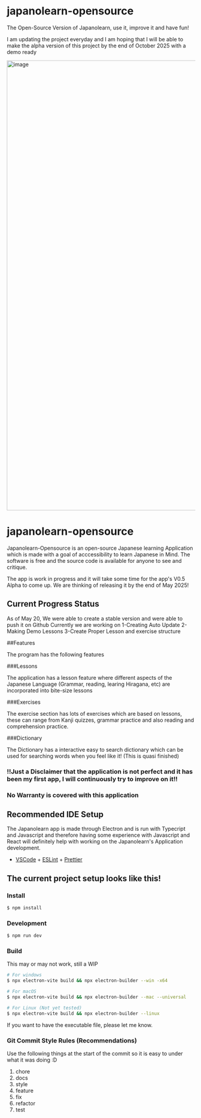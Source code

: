 # japanolearn-opensource

The Open-Source Version of Japanolearn, use it, improve it and have fun!

I am updating the project everyday and I am hoping that I will be able to make the alpha version of this project by the end of October 2025 with a demo ready

<img width="1201" alt="image" src="https://github.com/user-attachments/assets/6ec87cdb-44c5-42fd-b6e2-b4e9f40bf999" />

# japanolearn-opensource

Japanolearn-Opensource is an open-source Japanese learning Application which is made with a goal of acccessibility to learn Japanese in Mind. The software is free and the source code is available for anyone to see and critique.

The app is work in progress and it will take some time for the app's V0.5 Alpha to come up. We are thinking of releasing it by the end of May 2025!

## Current Progress Status

As of May 20, We were able to create a stable version and were able to push it on Github
Currently we are working on
1-Creating Auto Update
2-Making Demo Lessons
3-Create Proper Lesson and exercise structure

##Features

The program has the following features

###Lessons

The application has a lesson feature where different aspects of the Japanese Language (Grammar, reading, learing Hiragana, etc) are incorporated into bite-size lessons

###Exercises

The exercise section has lots of exercises which are based on lessons, these can range from Kanji quizzes, grammar practice and also reading and comprehension practice.

###Dictionary

The Dictionary has a interactive easy to search dictionary which can be used for searching words when you feel like it!
(This is quasi finished)

### ‼️Just a Disclaimer that the application is not perfect and it has been my first app, I will continuously try to improve on it‼️

### No Warranty is covered with this application

## Recommended IDE Setup

The Japanolearn app is made through Electron and is run with Typecript and Javascript and therefore having some experience with Javascript and React will definitely help with working on the Japanolearn's Application development.

- [VSCode](https://code.visualstudio.com/) + [ESLint](https://marketplace.visualstudio.com/items?itemName=dbaeumer.vscode-eslint) + [Prettier](https://marketplace.visualstudio.com/items?itemName=esbenp.prettier-vscode)

## The current project setup looks like this!

### Install

```bash
$ npm install
```

### Development

```bash
$ npm run dev
```

### Build

This may or may not work, still a WIP

```bash
# For windows
$ npx electron-vite build && npx electron-builder --win -x64

# For macOS
$ npx electron-vite build && npx electron-builder --mac --universal

# For Linux (Not yet tested)
$ npx electron-vite build && npx electron-builder --linux
```

If you want to have the executable file, please let me know.

### Git Commit Style Rules (Recommendations)

Use the following things at the start of the commit so it is easy to under what it was doing :D

1. chore
2. docs
3. style
4. feature
5. fix
6. refactor
7. test
